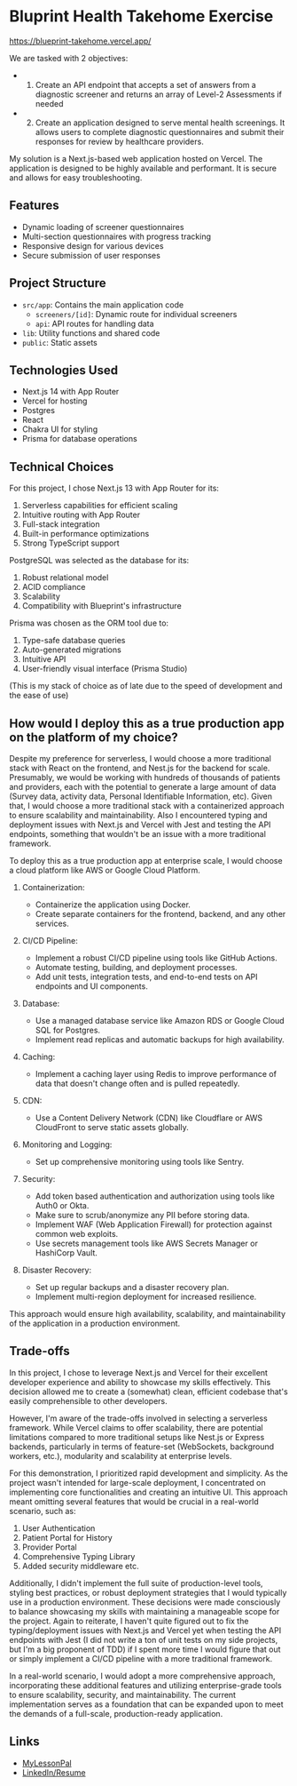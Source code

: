 # Bluprint Health Takehome Exercise

https://blueprint-takehome.vercel.app/

We are tasked with 2 objectives:

- 1. Create an API endpoint that accepts a set of answers from a diagnostic screener and returns an array of Level-2 Assessments if needed
- 2. Create an application designed to serve mental health screenings. It allows users to complete diagnostic questionnaires and submit their responses for review by healthcare providers.

My solution is a Next.js-based web application hosted on Vercel. The application is designed to be highly available and performant. It is secure and allows for easy troubleshooting.

## Features

- Dynamic loading of screener questionnaires
- Multi-section questionnaires with progress tracking
- Responsive design for various devices
- Secure submission of user responses

## Project Structure

- `src/app`: Contains the main application code
  - `screeners/[id]`: Dynamic route for individual screeners
  - `api`: API routes for handling data
- `lib`: Utility functions and shared code
- `public`: Static assets

## Technologies Used

- Next.js 14 with App Router
- Vercel for hosting
- Postgres
- React
- Chakra UI for styling
- Prisma for database operations

## Technical Choices

For this project, I chose Next.js 13 with App Router for its:

1. Serverless capabilities for efficient scaling
2. Intuitive routing with App Router
3. Full-stack integration
4. Built-in performance optimizations
5. Strong TypeScript support

PostgreSQL was selected as the database for its:

1. Robust relational model
2. ACID compliance
3. Scalability
4. Compatibility with Blueprint's infrastructure

Prisma was chosen as the ORM tool due to:

1. Type-safe database queries
2. Auto-generated migrations
3. Intuitive API
4. User-friendly visual interface (Prisma Studio)

(This is my stack of choice as of late due to the speed of development and the ease of use)

## How would I deploy this as a true production app on the platform of my choice?

Despite my preference for serverless, I would choose a more traditional stack with React on the frontend, and Nest.js for the backend for scale. Presumably, we would be working with hundreds of thousands of patients and providers, each with the potential to generate a large amount of data (Survey data, activity data, Personal Identifiable Information, etc). Given that, I would choose a more traditional stack with a containerized approach to ensure scalability and maintainability. Also I encountered typing and deployment issues with Next.js and Vercel with Jest and testing the API endpoints, something that wouldn't be an issue with a more traditional framework.

To deploy this as a true production app at enterprise scale, I would choose a cloud platform like AWS or Google Cloud Platform.

1. Containerization:

   - Containerize the application using Docker.
   - Create separate containers for the frontend, backend, and any other services.

2. CI/CD Pipeline:

   - Implement a robust CI/CD pipeline using tools like GitHub Actions.
   - Automate testing, building, and deployment processes.
   - Add unit tests, integration tests, and end-to-end tests on API endpoints and UI components.

3. Database:

   - Use a managed database service like Amazon RDS or Google Cloud SQL for Postgres.
   - Implement read replicas and automatic backups for high availability.

4. Caching:

   - Implement a caching layer using Redis to improve performance of data that doesn't change often and is pulled repeatedly.

5. CDN:

   - Use a Content Delivery Network (CDN) like Cloudflare or AWS CloudFront to serve static assets globally.

6. Monitoring and Logging:

   - Set up comprehensive monitoring using tools like Sentry.

7. Security:

   - Add token based authentication and authorization using tools like Auth0 or Okta.
   - Make sure to scrub/anonymize any PII before storing data.
   - Implement WAF (Web Application Firewall) for protection against common web exploits.
   - Use secrets management tools like AWS Secrets Manager or HashiCorp Vault.

8. Disaster Recovery:
   - Set up regular backups and a disaster recovery plan.
   - Implement multi-region deployment for increased resilience.

This approach would ensure high availability, scalability, and maintainability of the application in a production environment.

## Trade-offs

In this project, I chose to leverage Next.js and Vercel for their excellent developer experience and ability to showcase my skills effectively. This decision allowed me to create a (somewhat) clean, efficient codebase that's easily comprehensible to other developers.

However, I'm aware of the trade-offs involved in selecting a serverless framework. While Vercel claims to offer scalability, there are potential limitations compared to more traditional setups like Nest.js or Express backends, particularly in terms of feature-set (WebSockets, background workers, etc.), modularity and scalability at enterprise levels.

For this demonstration, I prioritized rapid development and simplicity. As the project wasn't intended for large-scale deployment, I concentrated on implementing core functionalities and creating an intuitive UI. This approach meant omitting several features that would be crucial in a real-world scenario, such as:

1. User Authentication
2. Patient Portal for History
3. Provider Portal
4. Comprehensive Typing Library
5. Added security middleware
   etc.

Additionally, I didn't implement the full suite of production-level tools, styling best practices, or robust deployment strategies that I would typically use in a production environment. These decisions were made consciously to balance showcasing my skills with maintaining a manageable scope for the project. Again to reiterate, I haven't quite figured out to fix the typing/deployment issues with Next.js and Vercel yet when testing the API endpoints with Jest (I did not write a ton of unit tests on my side projects, but I'm a big proponent of TDD) if I spent more time I would figure that out or simply implement a CI/CD pipeline with a more traditional framework.

In a real-world scenario, I would adopt a more comprehensive approach, incorporating these additional features and utilizing enterprise-grade tools to ensure scalability, security, and maintainability. The current implementation serves as a foundation that can be expanded upon to meet the demands of a full-scale, production-ready application.

## Links

- [MyLessonPal](https://github.com/bvergara87/MyLessonPal)
- [LinkedIn/Resume](https://www.linkedin.com/in/bryant-vergara/)
